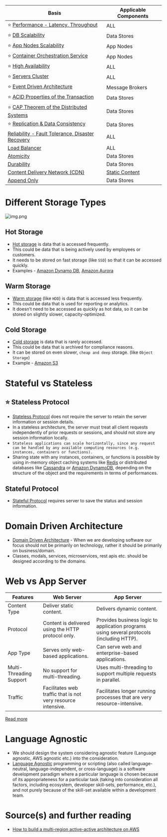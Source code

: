 
| Basis                                                                                  | Applicable Components                          |
|----------------------------------------------------------------------------------------|------------------------------------------------|
| :star: [Performance - Latency, Throughput](LatencyThroughput.md)                       | ALL                                            |
| :star: [DB Scalability](Scalability/DBScalability.md)                                  | Data Stores                                    |
| :star: [App Nodes Scalability](Scalability/AppNodesScalability.md)                     | App Nodes                                      |
| :star: [Container Orchestration Service](Scalability/ContainerOrchestrationService.md) | App Nodes                                      |
| :star: [High Availability](HighAvailability.md)                                        | ALL                                            |
| :star: [Servers Cluster](ServersCluster.md)                                            | ALL                                            |
| :star: [Event Driven Architecture](EventDrivenArchitecture.md)                         | Message Brokers                                |
| :star: [ACID Properties of the Transaction](ACIDPropertyTransaction.md)                | Data Stores                                    |
| :star: [CAP Theorem of the Distributed Systems](CAPTheorem.md)                         | Data Stores                                    |
| :star: [Replication & Data Consistency](ReplicationAndDataConsistency.md)              | Data Stores                                    |
| [Reliability - Fault Tolerance, Disaster Recovery](FaultTolerance&DisasterRecovery.md) | ALL                                            |
| [Load Balancer](LoadBalancer.md)                                                       | ALL                                            |
| [Atomicity](Atomicity.md)                                                              | Data Stores                                    |
| [Durability](Durability.md)                                                            | Data Stores                                    |
| [Content Delivery Network (CDN)](CDNs/CDNs.md)                                         | [Static Content](CDNs/StaticContentWithCDN.md) |
| [Append Only](Append-Only.md)                                                          | Data Stores                                    |

# Different Storage Types

![img.png](https://www.ctera.com/wp-content/uploads/2019/02/Ctera-Cool-Medium-Hot-Graphic-051122.jpg)

## Hot Storage
- [Hot storage](https://www.ctera.com/company/blog/differences-hot-warm-cold-file-storage/) is data that is accessed frequently.
- This could be data that is being actively used by employees or customers.
- It needs to be stored on fast storage (like `SSD`) so that it can be accessed quickly.
- Examples - [Amazon Dynamo DB](../../2_AWSComponents/6_DatabaseServices/AmazonDynamoDB/Readme.md), [Amazon Aurora](../../2_AWSComponents/6_DatabaseServices/AmazonRDSAurora)

## Warm Storage
- [Warm storage](https://www.ctera.com/company/blog/differences-hot-warm-cold-file-storage/) (like `HDD`) is data that is accessed less frequently.
- This could be data that is used for reporting or analytics.
- It doesn’t need to be accessed as quickly as hot data, so it can be stored on slightly slower, capacity-optimized.

## Cold Storage
- [Cold storage](https://www.ctera.com/company/blog/differences-hot-warm-cold-file-storage/) is data that is rarely accessed.
- This could be data that is archived for compliance reasons.
- It can be stored on even slower, `cheap and deep` storage. (like `Object Storage`)
- Example - [Amazon S3](../../2_AWSComponents/7_StorageServices/AmazonS3.md)

# Stateful vs Stateless

## :star: Stateless Protocol
- [Stateless Protocol](https://www.geeksforgeeks.org/difference-between-stateless-and-stateful-protocol/) does not require the server to retain the server information or session details.
- In a stateless architecture, the server must treat all client requests independently of prior requests or sessions, and should not store any session information locally.
- `Stateless applications can scale horizontally, since any request can be handled by any available computing resources (e.g. instances, containers or functions).`
- Sharing state with any instances, containers, or functions is possible by using in-memory object caching systems like [Redis](../3_DatabaseComponents/In-Memory-Cache/Redis) or distributed databases like [Cassandra](../3_DatabaseComponents/NoSQL-Databases/ApacheCasandra.md) or [Amazon DynamoDB](../../2_AWSComponents/6_DatabaseServices/AmazonDynamoDB/Readme.md), depending on the structure of the object and the requirements in terms of performances.

## Stateful Protocol
- [Stateful Protocol](https://www.geeksforgeeks.org/difference-between-stateless-and-stateful-protocol/) requires server to save the status and session information.

# Domain Driven Architecture
- [Domain Driven Architecture](https://www.geeksforgeeks.org/domain-driven-design-ddd/) - When we are developing software our focus should not be primarily on technology, rather it should be primarily on business/domain.
- Classes, modals, services, microservices, rest apis etc. should be designed according to the domains.

# Web vs App Server

| Features                | Web Server                                                   | App Server                                                                                |
|-------------------------|--------------------------------------------------------------|-------------------------------------------------------------------------------------------|
| Content Type            | Deliver static content.                                      | Delivers dynamic content.                                                                 |
| Protocol                | Content is delivered using the HTTP protocol only.           | Provides business logic to application programs using several protocols (including HTTP). |
| App Type                | Serves only web-based applications.                          | Can serve web and enterprise-based applications.                                          |
| Multi-Threading Support | No support for multi-threading.                              | Uses multi-threading to support multiple requests in parallel.                            |
| Traffic                 | Facilitates web traffic that is not very resource intensive. | Facilitates longer running processes that are very resource-intensive​.                   |

[Read more](https://www.educative.io/answers/web-server-vs-application-server)

# Language Agnostic
- We should design the system considering agnostic feature (Language agnostic, AWS agnostic etc.) into the consideration.
- [Language Agnostic](https://en.wikipedia.org/wiki/Language-agnostic) programming or scripting (also called language-neutral, language-independent, or cross-language) is a software development paradigm where a particular language is chosen because of its appropriateness for a particular task (taking into consideration all factors, including ecosystem, developer skill-sets, performance, etc.), and not purely because of the skill-set available within a development team.

# Source(s) and further reading
- [How to build a multi-region active-active architecture on AWS](https://acloudguru.com/blog/engineering/why-and-how-do-we-build-a-multi-region-active-active-architecture)


